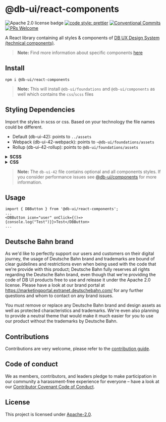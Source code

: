 # @db-ui/react-components

![Apache 2.0 license badge](https://img.shields.io/badge/License-Apache_2.0-blue.svg)
[![code style: prettier](https://img.shields.io/badge/code_style-prettier-ff69b4.svg?style=flat-square)](https://github.com/prettier/prettier)
[![Conventional Commits](https://img.shields.io/badge/Conventional%20Commits-1.0.0-yellow.svg)](https://conventionalcommits.org)
[![PRs Welcome](https://img.shields.io/badge/PRs-welcome-brightgreen.svg?style=flat-square)](https://makeapullrequest.com)

A React library containing all styles & components of [DB UX Design System (technical components)](https://github.com/db-ui/mono).

> **Note:** Find more information about specific components [here](https://db-ui.github.io/mono/review/main)

## Install

```shell
npm i @db-ui/react-components
```

> **Note:** This will install `@db-ui/foundations` and `@db-ui/components` as well which contains the `css`/`scss` files

## Styling Dependencies

Import the styles in scss or css. Based on your technology the file names could be different.

-   Default (db-ui-42): points to `../assets`
-   Webpack (db-ui-42-webpack): points to `~@db-ui/foundations/assets`
-   Rollup (db-ui-42-rollup): points to `@db-ui/foundations/assets`

<details>
  <summary><strong>SCSS</strong></summary>

```scss
// index.scss
@forward "@db-ui/components/build/styles/db-ui-42-rollup";
```

</details>
<details>
  <summary><strong>CSS</strong></summary>

```tsx
// main.tsx
import "@db-ui/components/build/styles/db-ui-42-rollup.css";
```

</details>

> **Note:** The `db-ui-42` file contains optional and all components styles. If you consider performance issues see [@db-ui/components](https://www.npmjs.com/package/@db-ui/components) for more information.

## Usage

```tsx
import { DBButton } from '@db-ui/react-components';
...
<DBButton icon="user" onClick={()=>{console.log("Test")}}>Test</DBButton>
...
```

## Deutsche Bahn brand

As we'd like to perfectly support our users and customers on their digital journey, the usage of Deutsche Bahn brand and trademarks are bound of clear guidelines and restrictions even when being used with the code that we're provide with this product; Deutsche Bahn fully reserves all rights regarding the Deutsche Bahn brand, even though that we're providing the code of DB UI products free to use and release it under the Apache 2.0 license.
Please have a look at our brand portal at <https://marketingportal.extranet.deutschebahn.com/> for any further questions and whom to contact on any brand issues.

You must remove or replace any Deutsche Bahn brand and design assets as well as protected characteristics and trademarks. We're even also planning to provide a neutral theme that would make it much easier for you to use our product without the trademarks by Deutsche Bahn.

## Contributions

Contributions are very welcome, please refer to the [contribution guide](https://github.com/db-ui/mono/blob/main/CONTRIBUTING.md).

## Code of conduct

We as members, contributors, and leaders pledge to make participation in our
community a harassment-free experience for everyone – have a look at our [Contributor Covenant Code of Conduct](https://github.com/db-ui/mono/blob/main/CODE-OF-CONDUCT.md).

## License

This project is licensed under [Apache-2.0](LICENSE).
